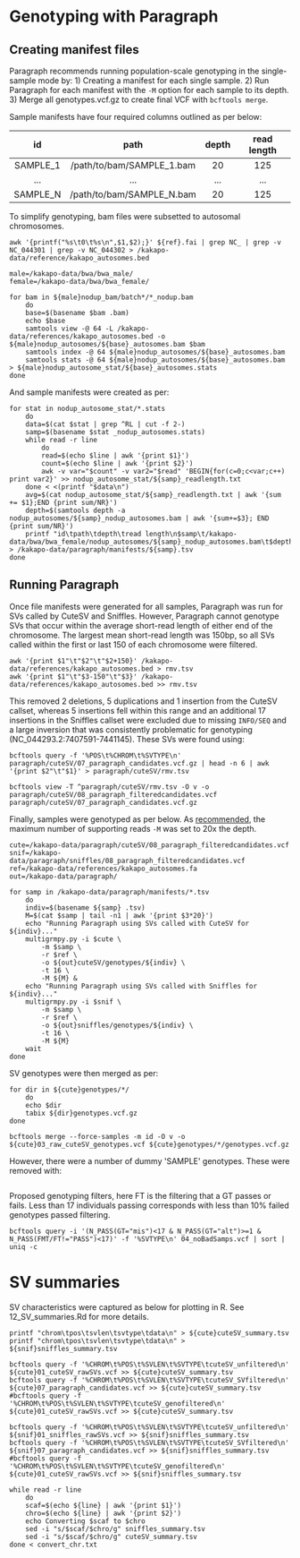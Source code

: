 # Genotyping with Paragraph
## Creating manifest files
Paragraph recommends running population-scale genotyping in the single-sample mode by:
    1) Creating a manifest for each single sample.
    2) Run Paragraph for each manifest with the `-M` option for each sample to its depth.
    3) Merge all genotypes.vcf.gz to create final VCF with `bcftools merge`.

Sample manifests have four required columns outlined as per below:

|      id      |                path             |  depth   |  read length  |
|:------------:|:-------------------------------:|:--------:|:-------------:|
|   SAMPLE_1   |    /path/to/bam/SAMPLE_1.bam    |    20    |      125      |
|     ...      |               ...               |    ...   |      ...      |
|   SAMPLE_N   |    /path/to/bam/SAMPLE_N.bam    |    20    |      125      |

To simplify genotyping, bam files were subsetted to autosomal chromosomes.
```
awk '{printf("%s\t0\t%s\n",$1,$2);}' ${ref}.fai | grep NC_ | grep -v NC_044301 | grep -v NC_044302 > /kakapo-data/reference/kakapo_autosomes.bed

male=/kakapo-data/bwa/bwa_male/
female=/kakapo-data/bwa/bwa_female/

for bam in ${male}nodup_bam/batch*/*_nodup.bam
    do
    base=$(basename $bam .bam)
    echo $base 
    samtools view -@ 64 -L /kakapo-data/references/kakapo_autosomes.bed -o ${male}nodup_autosomes/${base}_autosomes.bam $bam
    samtools index -@ 64 ${male}nodup_autosomes/${base}_autosomes.bam
    samtools stats -@ 64 ${male}nodup_autosomes/${base}_autosomes.bam > ${male}nodup_autosome_stat/${base}_autosomes.stats
done
```
And sample manifests were created as per:
```
for stat in nodup_autosome_stat/*.stats
    do
    data=$(cat $stat | grep ^RL | cut -f 2-)
    samp=$(basename $stat _nodup_autosomes.stats)
    while read -r line
        do
        read=$(echo $line | awk '{print $1}')
        count=$(echo $line | awk '{print $2}')
        awk -v var="$count" -v var2="$read" 'BEGIN{for(c=0;c<var;c++) print var2}' >> nodup_autosome_stat/${samp}_readlength.txt
    done < <(printf "$data\n")
    avg=$(cat nodup_autosome_stat/${samp}_readlength.txt | awk '{sum += $1};END {print sum/NR}')
    depth=$(samtools depth -a nodup_autosomes/${samp}_nodup_autosomes.bam | awk '{sum+=$3}; END {print sum/NR}')
    printf "id\tpath\tdepth\tread length\n$samp\t/kakapo-data/bwa/bwa_female/nodup_autosomes/${samp}_nodup_autosomes.bam\t$depth\t$avg\n" > /kakapo-data/paragraph/manifests/${samp}.tsv
done
```
## Running Paragraph
Once file manifests were generated for all samples, Paragraph was run for SVs called by CuteSV and Sniffles. However, Paragraph cannot genotype SVs that occur within the average short-read length of either end of the chromosome. The largest mean short-read length was 150bp, so all SVs called within the first or last 150 of each chromosome were filtered.
```
awk '{print $1"\t"$2"\t"$2+150}' /kakapo-data/references/kakapo_autosomes.bed > rmv.tsv
awk '{print $1"\t"$3-150"\t"$3}' /kakapo-data/references/kakapo_autosomes.bed >> rmv.tsv
```
This removed 2 deletions, 5 duplications and 1 insertion from the CuteSV callset, whereas 5 insertions fell within this range and an additional 17 insertions in the Sniffles callset were excluded due to missing `INFO/SEQ` and a large inversion that was consistently problematic for genotyping (NC_044293.2:7407591-7441145). These SVs were found using:
```
bcftools query -f '%POS\t%CHROM\t%SVTYPE\n' paragraph/cuteSV/07_paragraph_candidates.vcf.gz | head -n 6 | awk '{print $2"\t"$1}' > paragraph/cuteSV/rmv.tsv

bcftools view -T ^paragraph/cuteSV/rmv.tsv -O v -o paragraph/cuteSV/08_paragraph_filteredcandidates.vcf paragraph/cuteSV/07_paragraph_candidates.vcf.gz
```
Finally, samples were genotyped as per below. As [recommended](https://github.com/Illumina/paragraph#TestExample), the maximum number of supporting reads `-M` was set to 20x the depth.
```
cute=/kakapo-data/paragraph/cuteSV/08_paragraph_filteredcandidates.vcf
snif=/kakapo-data/paragraph/sniffles/08_paragraph_filteredcandidates.vcf
ref=/kakapo-data/references/kakapo_autosomes.fa
out=/kakapo-data/paragraph/

for samp in /kakapo-data/paragraph/manifests/*.tsv
    do
    indiv=$(basename ${samp} .tsv)
    M=$(cat $samp | tail -n1 | awk '{print $3*20}')
    echo "Running Paragraph using SVs called with CuteSV for ${indiv}..."
    multigrmpy.py -i $cute \
        -m $samp \
        -r $ref \
        -o ${out}cuteSV/genotypes/${indiv} \
        -t 16 \
        -M ${M} &
    echo "Running Paragraph using SVs called with Sniffles for ${indiv}..."
    multigrmpy.py -i $snif \
        -m $samp \
        -r $ref \
        -o ${out}sniffles/genotypes/${indiv} \
        -t 16 \
        -M ${M}
    wait
done
```
SV genotypes were then merged as per:
```
for dir in ${cute}genotypes/*/
    do
    echo $dir
    tabix ${dir}genotypes.vcf.gz
done

bcftools merge --force-samples -m id -O v -o ${cute}03_raw_cuteSV_genotypes.vcf ${cute}genotypes/*/genotypes.vcf.gz
```
However, there were a number of dummy 'SAMPLE' genotypes. These were removed with:
```
```
Proposed genotyping filters, here FT is the filtering that a GT passes or fails. Less than 17 individuals passing corresponds with less than 10% failed genotypes passed filtering.
```
bcftools query -i '(N_PASS(GT="mis")<17 & N_PASS(GT="alt")>=1 & N_PASS(FMT/FT!="PASS")<17)' -f '%SVTYPE\n' 04_noBadSamps.vcf | sort | uniq -c
```

# SV summaries
SV characteristics were captured as below for plotting in R. See 12_SV_summaries.Rd for more details.

```
printf "chrom\tpos\tsvlen\tsvtype\tdata\n" > ${cute}cuteSV_summary.tsv
printf "chrom\tpos\tsvlen\tsvtype\tdata\n" > ${snif}sniffles_summary.tsv

bcftools query -f '%CHROM\t%POS\t%SVLEN\t%SVTYPE\tcuteSV_unfiltered\n' ${cute}01_cuteSV_rawSVs.vcf >> ${cute}cuteSV_summary.tsv
bcftools query -f '%CHROM\t%POS\t%SVLEN\t%SVTYPE\tcuteSV_SVfiltered\n' ${cute}07_paragraph_candidates.vcf >> ${cute}cuteSV_summary.tsv
#bcftools query -f '%CHROM\t%POS\t%SVLEN\t%SVTYPE\tcuteSV_genofiltered\n' ${cute}01_cuteSV_rawSVs.vcf >> ${cute}cuteSV_summary.tsv

bcftools query -f '%CHROM\t%POS\t%SVLEN\t%SVTYPE\tcuteSV_unfiltered\n' ${snif}01_sniffles_rawSVs.vcf >> ${snif}sniffles_summary.tsv
bcftools query -f '%CHROM\t%POS\t%SVLEN\t%SVTYPE\tcuteSV_SVfiltered\n' ${snif}07_paragraph_candidates.vcf >> ${snif}sniffles_summary.tsv
#bcftools query -f '%CHROM\t%POS\t%SVLEN\t%SVTYPE\tcuteSV_genofiltered\n' ${cute}01_cuteSV_rawSVs.vcf >> ${snif}sniffles_summary.tsv

while read -r line
    do
    scaf=$(echo ${line} | awk '{print $1}')
    chro=$(echo ${line} | awk '{print $2}')
    echo Converting $scaf to $chro
    sed -i "s/$scaf/$chro/g" sniffles_summary.tsv
    sed -i "s/$scaf/$chro/g" cuteSV_summary.tsv
done < convert_chr.txt
```